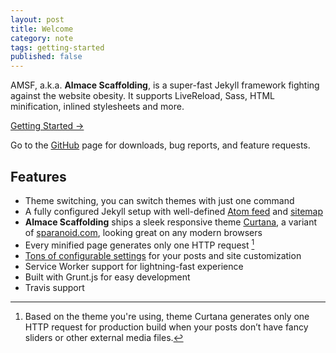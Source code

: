 ```yaml
---
layout: post
title: Welcome
category: note
tags: getting-started
published: false
---
```


AMSF, a.k.a. **Almace Scaffolding**, is a super-fast Jekyll framework fighting against the website obesity. It supports LiveReload, Sass, HTML minification, inlined stylesheets and more.

<p class="largetype">
  <a href="{{ '/getting-started.html' | relative_url }}">Getting Started →</a>
</p>

Go to the [GitHub](https://github.com/sparanoid/almace-scaffolding) page for downloads, bug reports, and feature requests.

## Features

- Theme switching, you can switch themes with just one command
- A fully configured Jekyll setup with well-defined [Atom feed](https://github.com/sparanoid/almace-scaffolding/blob/master/_app/feed-atom.xml) and [sitemap](https://github.com/sparanoid/almace-scaffolding/blob/master/_app/sitemap.xml)
- **Almace Scaffolding** ships a sleek responsive theme [Curtana](https://github.com/amsf/amsf-curtana), a variant of [sparanoid.com](https://sparanoid.com/), looking great on any modern browsers
- Every minified page generates only one HTTP request [^1]
- [Tons of configurable settings](https://github.com/sparanoid/almace-scaffolding/blob/master/_config.example.yml) for your posts and site customization
- Service Worker support for lightning-fast experience
- Built with Grunt.js for easy development
- Travis support

[^1]: Based on the theme you're using, theme Curtana generates only one HTTP request for production build when your posts don’t have fancy sliders or other external media files.
